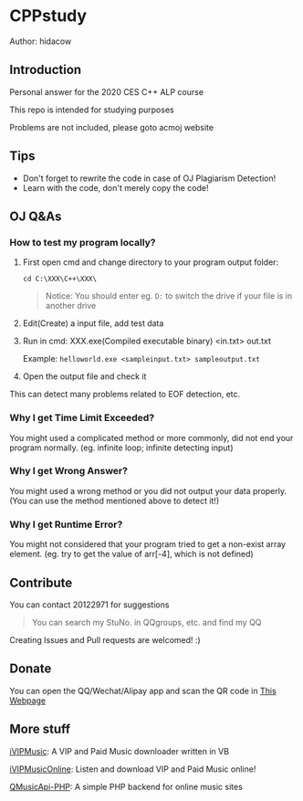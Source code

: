 # CPPstudy
  Author: hidacow
  
## Introduction
  Personal answer for the 2020 CES C++ ALP course

  This repo is intended for studying purposes

  Problems are not included, please goto acmoj website
  
## Tips
* Don't forget to rewrite the code in case of OJ Plagiarism Detection!
* Learn with the code, don't merely copy the code!

## OJ Q&As

### How to test my program locally?

  1. First open cmd and change directory to your program output folder:

     `cd C:\XXX\C++\XXX\`

     > Notice: You should enter eg. `D:` to switch the drive if your file is in another drive

  2. Edit(Create) a input file, add test data
  
  3. Run in cmd: XXX.exe(Compiled executable binary) <in.txt> out.txt

     Example: `helloworld.exe <sampleinput.txt> sampleoutput.txt`
  
  4. Open the output file and check it

  This can detect many problems related to EOF detection, etc.

### Why I get Time Limit Exceeded?

  You might used a complicated method or more commonly, did not end your program normally. (eg. infinite loop; infinite detecting input)

### Why I get Wrong Answer?

  You might used a wrong method or you did not output your data properly. (You can use the method mentioned above to detect it!)

### Why I get Runtime Error?

  You might not considered that your program tried to get a non-exist array element. (eg. try to get the value of arr[-4], which is not defined)

## Contribute
You can contact 20122971 for suggestions

> You can search my StuNo. in QQgroups, etc. and find my QQ

Creating Issues and Pull requests are welcomed! :)

## Donate
You can open the QQ/Wechat/Alipay app and scan the QR code in [This Webpage](https://ivip.tech/jz.html)

## More stuff
[iVIPMusic](https://ivip.tech): A VIP and Paid Music downloader written in VB

[iVIPMusicOnline](https://music.ivip.tech): Listen and download VIP and Paid Music online!

[QMusicApi-PHP](https://github.com/hidacow/QMusicApi-PHP): A simple PHP backend for online music sites